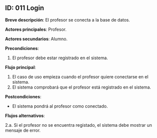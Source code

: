 ## ID: 011 Login

**Breve descripción**: El profesor se conecta a la base de datos.

**Actores principales**: Profesor.

**Actores secundarios**: Alumno.

**Precondiciones**:

1. El profesor debe estar registrado en el sistema.

**Flujo principal**:

1. El caso de uso empieza cuando el profesor quiere conectarse en el sistema.
2. El sistema comprobará que el profesor está registrado en el sistema.

**Postcondiciones**:

- El sistema pondrá al profesor como conectado.

**Flujos alternativos**:

2.a. Si el profesor no se encuentra registado, el sistema debe mostrar un mensaje de error.